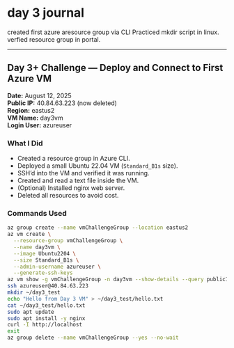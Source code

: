 # day 3 journal 
created first azure aresource group via CLI
Practiced mkdir script in linux.
verfied resource group in portal.


---

## Day 3+ Challenge — Deploy and Connect to First Azure VM

**Date:** August 12, 2025  
**Public IP:** 40.84.63.223 (now deleted)  
**Region:** eastus2  
**VM Name:** day3vm  
**Login User:** azureuser  

### What I Did
- Created a resource group in Azure CLI.
- Deployed a small Ubuntu 22.04 VM (`Standard_B1s` size).
- SSH’d into the VM and verified it was running.
- Created and read a text file inside the VM.
- (Optional) Installed nginx web server.
- Deleted all resources to avoid cost.

### Commands Used
```bash
az group create --name vmChallengeGroup --location eastus2
az vm create \
  --resource-group vmChallengeGroup \
  --name day3vm \
  --image Ubuntu2204 \
  --size Standard_B1s \
  --admin-username azureuser \
  --generate-ssh-keys
az vm show -g vmChallengeGroup -n day3vm --show-details --query publicIps -o tsv
ssh azureuser@40.84.63.223
mkdir ~/day3_test
echo "Hello from Day 3 VM" > ~/day3_test/hello.txt
cat ~/day3_test/hello.txt
sudo apt update
sudo apt install -y nginx
curl -I http://localhost
exit
az group delete --name vmChallengeGroup --yes --no-wait

